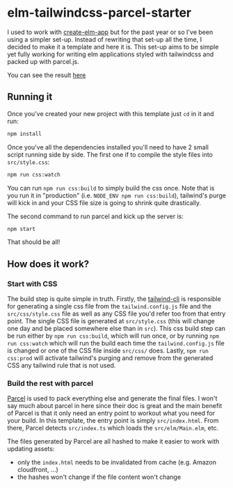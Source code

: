 # elm-tailwindcss-parcel-starter

I used to work with [create-elm-app](https://github.com/halfzebra/create-elm-app)
but for the past year or so I've been using a simpler set-up.
Instead of rewriting that set-up all the time, I decided to make it a template
and here it is.
This set-up aims to be simple yet fully working for writing elm applications
styled with tailwindcss and packed up with parcel.js.

You can see the result [here](https://leojpod.github.io/elm-tailwindcss-parcel-starter)

## Running it

Once you've created your new project with this template just `cd` in it and run:

```sh
npm install
```

Once you've all the dependencies installed you'll need to have 2 small script
running side by side. The first one if to compile the style files into `src/style.css`:

```sh
npm run css:watch
```

You can run `npm run css:build` to simply build the css once.
Note that is you run it in "production" (i.e. `NODE_ENV npm run css:build`),
tailwind's purge will kick in and your CSS file size is going to shrink quite
drastically.

The second command to run parcel and kick up the server is:

```sh
npm start
```

That should be all!

## How does it work?

### Start with CSS

The build step is quite simple in truth. Firstly, the
[tailwind-cli](http://tailwindcss.com/) is responsible for generating a single
css file from the `tailwind.config.js` file and the `src/css/style.css`
file as well as any CSS file you'd refer too from that entry point.
The single CSS file is generated at `src/style.css` (this will change one day
and be placed somewhere else than in `src`).
This css build step can be run either by `npm run css:build`, which will run
once, or by running `npm run css:watch` which will run the build each time the
`tailwind.config.js` file is changed or one of the CSS file inside `src/css/` does.
Lastly, `npm run css:prod` will activate tailwind's purging and remove from the
generated CSS any tailwind rule that is not used.

### Build the rest with parcel

[Parcel](parceljs.org) is used to pack everything else and generate the final
files. I won't say much about parcel in here since their doc is great and the
main benefit of Parcel is that it only need an entry point to workout what you
need for your build. In this template, the entry point is simply
`src/index.html`. From there, Parcel detects `src/index.ts` which loads the
`src/elm/Main.elm`, etc.

The files generated by Parcel are all hashed to make it easier to work with
updating assets:

- only the `index.html` needs to be invalidated from cache (e.g. Amazon cloudfront, ...)
- the hashes won't change if the file content won't change
